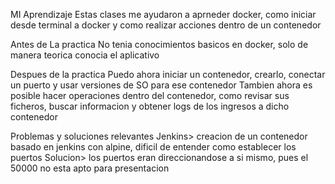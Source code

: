 MI Aprendizaje
Estas clases me ayudaron a aprneder docker, como iniciar desde terminal a docker y como realizar acciones dentro de un contenedor

Antes de La practica
No tenia conocimientos basicos en docker, solo de manera teorica conocia el aplicativo

Despues de la practica
Puedo ahora iniciar un contenedor, crearlo, conectar un puerto y usar versiones de SO para ese contenedor
Tambien ahora es posible hacer operaciones dentro del contenedor, como revisar sus ficheros, buscar informacion y obtener logs de los ingresos a dicho contenedor

Problemas y soluciones relevantes
Jenkins> creacion de un contenedor basado en jenkins con alpine, dificil de entender como establecer los puertos
Solucion> los puertos eran direccionandose a si mismo, pues el 50000 no esta apto para presentacion

